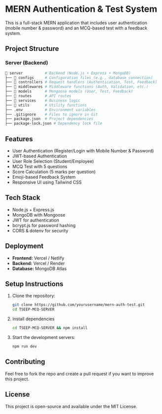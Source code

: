 # MERN Authentication & Test System

This is a full-stack MERN application that includes user authentication (mobile number & password) and an MCQ-based test with a feedback system.

## Project Structure


### Server (Backend)
```bash
📂 server          # Backend (Node.js + Express + MongoDB)
├── 📂 configs     # Configuration files (e.g., database connection)
├── 📂 controllers # Request handlers (Authentication, Test, Feedback)
├── 📂 middlewares # Middleware functions (Auth, Validation, etc.)
├── 📂 models      # Mongoose models (User, Test, Feedback)
├── 📂 routes      # API routes
├── 📂 services    # Business logic
├── 📂 utils       # Utility functions
├── .env          # Environment variables
├── .gitignore    # Files to ignore in Git
├── package.json  # Project dependencies
├── package-lock.json # Dependency lock file
```

## Features
- User Authentication (Register/Login with Mobile Number & Password)
- JWT-based Authentication
- User Role Selection (Student/Employee)
- MCQ Test with 5 questions
- Score Calculation (5 marks per question)
- Emoji-based Feedback System
- Responsive UI using Tailwind CSS

## Tech Stack
- Node.js + Express.js
- MongoDB with Mongoose
- JWT for authentication
- bcrypt.js for password hashing
- CORS & dotenv for security

## Deployment
- **Frontend:** Vercel / Netlify
- **Backend:** Vercel / Render
- **Database:** MongoDB Atlas

## Setup Instructions
1. Clone the repository:
   ```bash
   git clone https://github.com/yourusername/mern-auth-test.git
   cd TSEEP-MCQ-SERVER
   ```
2. Install dependencies
   ```bash
   cd TSEEP-MCQ-SERVER && npm install
   ```
3. Start the development servers:
   ```bash
   npm run dev
   ```

## Contributing
Feel free to fork the repo and create a pull request if you want to improve this project.

## License
This project is open-source and available under the MIT License.
